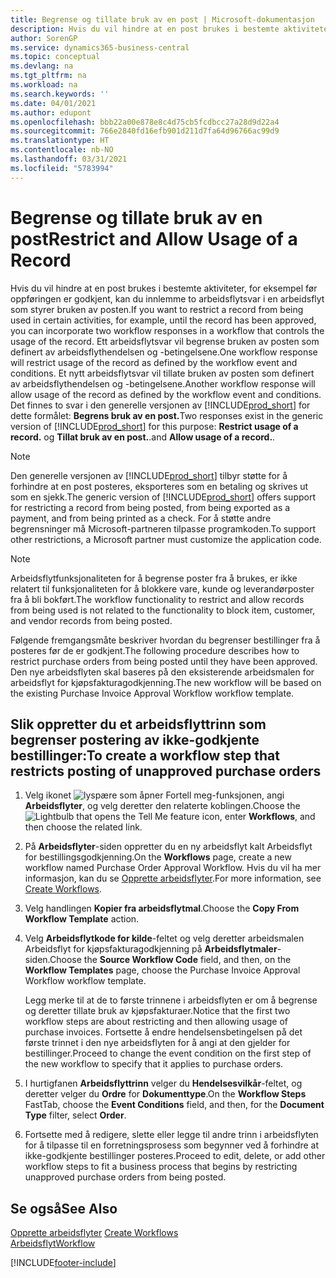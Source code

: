 ```yaml
---
title: Begrense og tillate bruk av en post | Microsoft-dokumentasjon
description: Hvis du vil hindre at en post brukes i bestemte aktiviteter, for eksempel før oppføringen er godkjent, kan du innlemme to arbeidsflytsvar i en arbeidsflyt som styrer bruken av posten.
author: SorenGP
ms.service: dynamics365-business-central
ms.topic: conceptual
ms.devlang: na
ms.tgt_pltfrm: na
ms.workload: na
ms.search.keywords: ''
ms.date: 04/01/2021
ms.author: edupont
ms.openlocfilehash: bbb22a00e878e8c4d75cb5fcdbcc27a28d9d22a4
ms.sourcegitcommit: 766e2840fd16efb901d211d7fa64d96766ac99d9
ms.translationtype: HT
ms.contentlocale: nb-NO
ms.lasthandoff: 03/31/2021
ms.locfileid: "5783994"
---
```

# <a name="restrict-and-allow-usage-of-a-record"></a><span data-ttu-id="0bc3c-103">Begrense og tillate bruk av en post</span><span class="sxs-lookup"><span data-stu-id="0bc3c-103">Restrict and Allow Usage of a Record</span></span>
<span data-ttu-id="0bc3c-104">Hvis du vil hindre at en post brukes i bestemte aktiviteter, for eksempel før oppføringen er godkjent, kan du innlemme to arbeidsflytsvar i en arbeidsflyt som styrer bruken av posten.</span><span class="sxs-lookup"><span data-stu-id="0bc3c-104">If you want to restrict a record from being used in certain activities, for example, until the record has been approved, you can incorporate two workflow responses in a workflow that controls the usage of the record.</span></span> <span data-ttu-id="0bc3c-105">Ett arbeidsflytsvar vil begrense bruken av posten som definert av arbeidsflythendelsen og -betingelsene.</span><span class="sxs-lookup"><span data-stu-id="0bc3c-105">One workflow response will restrict usage of the record as defined by the workflow event and conditions.</span></span> <span data-ttu-id="0bc3c-106">Et nytt arbeidsflytsvar vil tillate bruken av posten som definert av arbeidsflythendelsen og -betingelsene.</span><span class="sxs-lookup"><span data-stu-id="0bc3c-106">Another workflow response will allow usage of the record as defined by the workflow event and conditions.</span></span> <span data-ttu-id="0bc3c-107">Det finnes to svar i den generelle versjonen av [!INCLUDE[prod_short](includes/prod_short.md)] for dette formålet: **Begrens bruk av en post.**</span><span class="sxs-lookup"><span data-stu-id="0bc3c-107">Two responses exist in the generic version of [!INCLUDE[prod_short](includes/prod_short.md)] for this purpose: **Restrict usage of a record.**</span></span> <span data-ttu-id="0bc3c-108">og **Tillat bruk av en post.**.</span><span class="sxs-lookup"><span data-stu-id="0bc3c-108">and **Allow usage of a record.**.</span></span>

> [!NOTE]  
>  <span data-ttu-id="0bc3c-109">Den generelle versjonen av [!INCLUDE[prod_short](includes/prod_short.md)] tilbyr støtte for å forhindre at en post posteres, eksporteres som en betaling og skrives ut som en sjekk.</span><span class="sxs-lookup"><span data-stu-id="0bc3c-109">The generic version of [!INCLUDE[prod_short](includes/prod_short.md)] offers support for restricting a record from being posted, from being exported as a payment, and from being printed as a check.</span></span> <span data-ttu-id="0bc3c-110">For å støtte andre begrensninger må Microsoft-partneren tilpasse programkoden.</span><span class="sxs-lookup"><span data-stu-id="0bc3c-110">To support other restrictions, a Microsoft partner must customize the application code.</span></span>  

> [!NOTE]  
>  <span data-ttu-id="0bc3c-111">Arbeidsflytfunksjonaliteten for å begrense poster fra å brukes, er ikke relatert til funksjonaliteten for å blokkere vare, kunde og leverandørposter fra å bli bokført.</span><span class="sxs-lookup"><span data-stu-id="0bc3c-111">The workflow functionality to restrict and allow records from being used is not related to the functionality to block item, customer, and vendor records from being posted.</span></span>

<span data-ttu-id="0bc3c-112">Følgende fremgangsmåte beskriver hvordan du begrenser bestillinger fra å posteres før de er godkjent.</span><span class="sxs-lookup"><span data-stu-id="0bc3c-112">The following procedure describes how to restrict purchase orders from being posted until they have been approved.</span></span> <span data-ttu-id="0bc3c-113">Den nye arbeidsflyten skal baseres på den eksisterende arbeidsmalen for arbeidsflyt for kjøpsfakturagodkjenning.</span><span class="sxs-lookup"><span data-stu-id="0bc3c-113">The new workflow will be based on the existing Purchase Invoice Approval Workflow workflow template.</span></span>  

## <a name="to-create-a-workflow-step-that-restricts-posting-of-unapproved-purchase-orders"></a><span data-ttu-id="0bc3c-114">Slik oppretter du et arbeidsflyttrinn som begrenser postering av ikke-godkjente bestillinger:</span><span class="sxs-lookup"><span data-stu-id="0bc3c-114">To create a workflow step that restricts posting of unapproved purchase orders</span></span>  
1. <span data-ttu-id="0bc3c-115">Velg ikonet ![lyspære som åpner Fortell meg-funksjonen](media/ui-search/search_small.png "Fortell hva du vil gjøre"), angi **Arbeidsflyter**, og velg deretter den relaterte koblingen.</span><span class="sxs-lookup"><span data-stu-id="0bc3c-115">Choose the ![Lightbulb that opens the Tell Me feature](media/ui-search/search_small.png "Tell me what you want to do") icon, enter **Workflows**, and then choose the related link.</span></span>  
2. <span data-ttu-id="0bc3c-116">På **Arbeidsflyter**-siden oppretter du en ny arbeidsflyt kalt Arbeidsflyt for bestillingsgodkjenning.</span><span class="sxs-lookup"><span data-stu-id="0bc3c-116">On the **Workflows** page, create a new workflow named Purchase Order Approval Workflow.</span></span> <span data-ttu-id="0bc3c-117">Hvis du vil ha mer informasjon, kan du se [Opprette arbeidsflyter](across-how-to-create-workflows.md).</span><span class="sxs-lookup"><span data-stu-id="0bc3c-117">For more information, see [Create Workflows](across-how-to-create-workflows.md).</span></span>  
3. <span data-ttu-id="0bc3c-118">Velg handlingen **Kopier fra arbeidsflytmal**.</span><span class="sxs-lookup"><span data-stu-id="0bc3c-118">Choose the **Copy From Workflow Template** action.</span></span>  
4. <span data-ttu-id="0bc3c-119">Velg **Arbeidsflytkode for kilde**-feltet og velg deretter arbeidsmalen Arbeidsflyt for kjøpsfakturagodkjenning på **Arbeidsflytmaler**-siden.</span><span class="sxs-lookup"><span data-stu-id="0bc3c-119">Choose the **Source Workflow Code** field, and then, on the **Workflow Templates** page, choose the Purchase Invoice Approval Workflow workflow template.</span></span>  

     <span data-ttu-id="0bc3c-120">Legg merke til at de to første trinnene i arbeidsflyten er om å begrense og deretter tillate bruk av kjøpsfakturaer.</span><span class="sxs-lookup"><span data-stu-id="0bc3c-120">Notice that the first two workflow steps are about restricting and then allowing usage of purchase invoices.</span></span> <span data-ttu-id="0bc3c-121">Fortsette å endre hendelsensbetingelsen på det første trinnet i den nye arbeidsflyten for å angi at den gjelder for bestillinger.</span><span class="sxs-lookup"><span data-stu-id="0bc3c-121">Proceed to change the event condition on the first step of the new workflow to specify that it applies to purchase orders.</span></span>  
5. <span data-ttu-id="0bc3c-122">I hurtigfanen **Arbeidsflyttrinn** velger du **Hendelsesvilkår**-feltet, og deretter velger du **Ordre** for **Dokumenttype**.</span><span class="sxs-lookup"><span data-stu-id="0bc3c-122">On the **Workflow Steps** FastTab, choose the **Event Conditions** field, and then, for the **Document Type** filter, select **Order**.</span></span>  
6. <span data-ttu-id="0bc3c-123">Fortsette med å redigere, slette eller legge til andre trinn i arbeidsflyten for å tilpasse til en forretningsprosess som begynner ved å forhindre at ikke-godkjente bestillinger posteres.</span><span class="sxs-lookup"><span data-stu-id="0bc3c-123">Proceed to edit, delete, or add other workflow steps to fit a business process that begins by restricting unapproved purchase orders from being posted.</span></span>  

## <a name="see-also"></a><span data-ttu-id="0bc3c-124">Se også</span><span class="sxs-lookup"><span data-stu-id="0bc3c-124">See Also</span></span>  
<span data-ttu-id="0bc3c-125">[Opprette arbeidsflyter](across-how-to-create-workflows.md) </span><span class="sxs-lookup"><span data-stu-id="0bc3c-125">[Create Workflows](across-how-to-create-workflows.md) </span></span>  
[<span data-ttu-id="0bc3c-126">Arbeidsflyt</span><span class="sxs-lookup"><span data-stu-id="0bc3c-126">Workflow</span></span>](across-workflow.md)   


[!INCLUDE[footer-include](includes/footer-banner.md)]